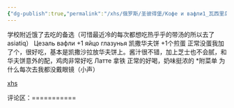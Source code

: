 ```yaml
---
{"dg-publish":true,"permalink":"/xhs/俄罗斯/圣彼得堡/Кофе и вафли1_瓦西里岛/","tags":["rednote","圣彼得堡"],"created":"2025-03-17T22:15:37.045+08:00","updated":"2025-03-20T22:46:14.555+08:00"}
---
```


 

学校附近饿了去吃的备选（可惜最近冷的每次都想吃热乎乎的带汤的所以去了asiatiq）
Цезаль вафли +1 яйцо глазунья 凯撒华夫饼 +1个煎蛋 正常没蛋我加了个，很好吃，基本是凯撒沙拉放华夫饼上。酱汁很不错，加上芝士也不会腻，和华夫饼意外的配，鸡肉非常好吃
Латте 拿铁 正常的好喝，奶味挺浓的
*附菜单
为什么每次去我都没戴眼镜（小声）

[xhs](https://www.xiaohongshu.com/explore/648101760000000013009224?xsec_token=ABBqqUQRK5qRTeOiRsvOyl-5btR_akiHzaNXkVmZ3xzAQ=&xsec_source=pc_user)

评论区：===========

